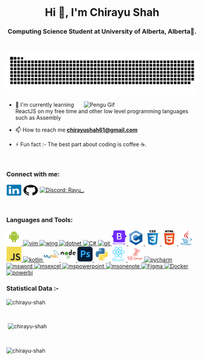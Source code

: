 <h1 align="center">Hi 👋, I'm Chirayu Shah</h1>
<h3 align="center">Computing Science Student at University of Alberta, Alberta🌟.</h3>

<br>

![](https://raw.githubusercontent.com/platane/snk/output/github-contribution-grid-snake-dark.svg)

<p><img align="right" src="https://media4.giphy.com/media/v1.Y2lkPTc5MGI3NjExYjUxemhrNGZibDNlbjh4c3J3aXFnMHVwZDRjMGh4YnZrZmw3OTlnMCZlcD12MV9pbnRlcm5hbF9naWZfYnlfaWQmY3Q9Zw/QDjpIL6oNCVZ4qzGs7/giphy.gif" alt="Pengu Gif" style="
            width:300px;
            height: auto;"/></p>

- 🌱 I'm currently learning ReactJS on my free time and other low level programming languages such as Assembly

- 📫 How to reach me **chirayushah61@gmail.com**

- ⚡ Fun fact :- The best part about coding is coffee ☕.

<br>

<h3 align="left">Connect with me:</h3>
<p align="left">
  <a href="https://www.linkedin.com/in/chirayu-shah-aug/" target="blank">
              <img align="center" src="https://raw.githubusercontent.com/devicons/devicon/refs/heads/master/icons/linkedin/linkedin-original.svg" alt="Linkedin link" height="30" width="40" /></a>
  <a href="https://github.com/cshah25" target="blank">
              <img align="center" src="https://raw.githubusercontent.com/devicons/devicon/refs/heads/master/icons/github/github-original.svg" alt="Github link" height="30" width="40" /></a>
  <a href="https://discord.com/users/422815658150068226" target="blank">
              <img align="center" src="https://cdn.prod.website-files.com/6257adef93867e50d84d30e2/636e0a69f118df70ad7828d4_icon_clyde_blurple_RGB.svg" alt="Discord: Rayu_." height=30" width="40"></a>
</p>

<br>

<h3 align="left">Languages and Tools:</h3>
            <a href="https://developer.android.com" target="_blank">
                        <img src="https://raw.githubusercontent.com/devicons/devicon/master/icons/android/android-original-wordmark.svg" alt="android" width="40" height="40" /> </a>
            <a href = "https://www.vim.org/" target = "_blank">
                        <img src = "https://upload.wikimedia.org/wikipedia/commons/thumb/9/9f/Vimlogo.svg/1022px-Vimlogo.svg.png" alt="vim" width="40"  height="40"/> </a>
            <a href = "https://wingware.com/" target = "_blank"> 
                        <img src = "https://i.ibb.co/hMTyD9g/pngwing-com.png" alt="wing" width="40" height="40"/> </a>
            <a href="https://www.typescriptlang.org/" target="_blank">
                        <img src="https://img.icons8.com/?size=100&id=uJM6fQYqDaZK&format=png&color=000000" alt="dotnet" width="40" height="40"/> </a>
            <a href = "https://en.wikipedia.org/wiki/C_Sharp_(programming_language)" target = "_blank"> 
                        <img src = "https://upload.wikimedia.org/wikipedia/commons/thumb/b/bd/Logo_C_sharp.svg/1200px-Logo_C_sharp.svg.png" alt = "C#" width = "40" height = "40"/> </a>
            <a href = "https://git-scm.com" target = "_blank"> 
                        <img src = "https://www.vectorlogo.zone/logos/git-scm/git-scm-icon.svg" alt="git" width="40" height="40"/> </a>
            <a href="https://getbootstrap.com" target="_blank" rel="noreferrer">
                        <img src="https://raw.githubusercontent.com/devicons/devicon/master/icons/bootstrap/bootstrap-plain-wordmark.svg" alt="bootstrap" width="40" height="40" /> </a>
            <a href="https://www.cprogramming.com/" target="_blank">
                        <img src="https://raw.githubusercontent.com/devicons/devicon/master/icons/c/c-original.svg" alt="c" width="40" height="40" /> </a>
            <a href="https://www.w3schools.com/css/" target="_blank"> 
                        <img src="https://raw.githubusercontent.com/devicons/devicon/master/icons/css3/css3-original-wordmark.svg" alt="css3" width="40" height="40" /> </a>
            <a href="https://www.w3.org/html/" target="_blank" rel="noreferrer"> 
                        <img src="https://raw.githubusercontent.com/devicons/devicon/master/icons/html5/html5-original-wordmark.svg" alt="html5" width="40" height="40" /> </a>
            <a href="https://www.java.com" target="_blank" rel="noreferrer"> 
                        <img src="https://raw.githubusercontent.com/devicons/devicon/master/icons/java/java-original.svg" alt="java" width="40" height="40" /> </a>
            <a href="https://developer.mozilla.org/en-US/docs/Web/JavaScript" target="_blank"> 
                        <img src="https://raw.githubusercontent.com/devicons/devicon/master/icons/javascript/javascript-original.svg" alt="javascript" width="40" height="40" /> </a>
            <a href="https://kotlinlang.org" target="_blank" rel="noreferrer">
                        <img src="https://www.vectorlogo.zone/logos/kotlinlang/kotlinlang-icon.svg" alt="kotlin" width="40" height="40" /> </a>
            <a href="https://www.mysql.com/" target="_blank" rel="noreferrer"> 
                        <img src="https://raw.githubusercontent.com/devicons/devicon/master/icons/mysql/mysql-original-wordmark.svg" alt="mysql" width="40" height="40" /> </a> 
            <a href="https://nodejs.org" target="_blank" rel="noreferrer"> 
                        <img src="https://raw.githubusercontent.com/devicons/devicon/master/icons/nodejs/nodejs-original-wordmark.svg" alt="nodejs" width="40" height="40" /> </a> 
            <a href="https://www.photoshop.com/en" target="_blank" rel="noreferrer">
                        <img src="https://raw.githubusercontent.com/devicons/devicon/refs/heads/master/icons/photoshop/photoshop-original.svg" alt="photoshop" width="40" height="40" /> </a>
            <a href="https://www.python.org" target="_blank" rel="noreferrer"> 
                        <img src="https://raw.githubusercontent.com/devicons/devicon/master/icons/python/python-original.svg" alt="python" width="40" height="40" /> </a>
            <a href="https://reactjs.org/" target="_blank" rel="noreferrer"> 
                        <img src="https://raw.githubusercontent.com/devicons/devicon/master/icons/react/react-original-wordmark.svg" alt="react" width="40" height="40" /> </a>
            <a href="https://https://www.microsoft.com/en-ca/sql-server/sql-server-2022/" target="_blank" rel="noreferrer">
                        <img src="https://raw.githubusercontent.com/devicons/devicon/refs/heads/master/icons/microsoftsqlserver/microsoftsqlserver-plain-wordmark.svg" alt="SQL Server" width="40" height="40" /> </a>
            <a href = "https://www.jetbrains.com/pycharm" target = "_blank"> 
                        <img src = "https://img.icons8.com/color/344/pycharm.png" alt="pycharm" width="40" height="40"/> </a>
            <a href = "https://www.microsoft.com/en-in/microsoft-365/word" target = "_blank"> 
                        <img src = "https://img.icons8.com/color/344/microsoft-word-2019--v2.png" alt="msword" width="40" height="40"/> </a>
            <a href = "https://www.microsoft.com/en-in/microsoft-365/excel" target = "_blank"> 
                        <img src = "https://img.icons8.com/color/344/microsoft-excel-2019--v1.png" alt="msexcel" width="40" height="40"/> </a>
            <a href = "https://www.microsoft.com/en-in/microsoft-365/powerpoint" target = "_blank">
                          <img src = "https://img.icons8.com/color/344/microsoft-powerpoint-2019--v1.png" alt="mspowerpoint" width="40" height="40"/> </a>
            <a href = "https://www.microsoft.com/en-us/microsoft-365/onenote/digital-note-taking-app" target = "_blank">
                          <img src = "https://img.icons8.com/color/344/microsoft-onenote-2019.png" alt="msonenote" width="40" height="40"/> </a>
            <a href="https://www.figma.com" target="_blank">
                        <img src="https://img.icons8.com/?size=100&id=zfHRZ6i1Wg0U&format=png&color=000000" alt="Figma" width="40" height="40"/> </a>
            <a href="https://www.docker.com/" target="_blank"> 
                        <img src="https://img.icons8.com/?size=100&id=cdYUlRaag9G9&format=png&color=000000" alt="Docker" width="40" height="40"/> </a>
            <a href="https://firebase.google.com/" target="_blank">
                        <img src="https://img.icons8.com/?size=100&id=87330&format=png&color=000000" alt="powerbi" width="40" height="40"/> </a>

<br>

<h3>Statistical Data :-</h3>

<p>
<img align="center"
    src="https://github-readme-stats.vercel.app/api/top-langs/?username=cshah25&theme=tokyonight&show_icons=true&hide_border=true&layout=compact"
    alt="chirayu-shah" 
    bg_color=#808080/></p>

<br>

<p>&nbsp;<img align="center" src="https://github-readme-stats.vercel.app/api?username=cshah25&theme=tokyonight&show_icons=true&hide_border=true&count_private=true"
    alt="chirayu-shah" /></p>

<br>

<p><img align="center" src="https://streak-stats.demolab.com?user=cshah25&theme=tokyonight&hide_border=true" alt="chirayu-shah" /></p>

